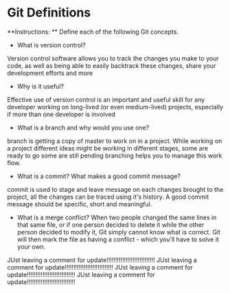 # Git Definitions

**Instructions: ** Define each of the following Git concepts.


* What is version control?

Version control software allows you to track the changes you make to your code,
 as well as being able to easily backtrack these changes, share your development efforts and more



*  Why is it useful?

Effective use of version control is an important and useful skill for any developer working on
 long-lived (or even medium-lived) projects, especially if more than one developer is involved

* What is a branch and why would you use one?

branch is getting a copy of master to work on in a project.
While working on a project different ideas might be working in different stages, some are ready to go some are still pending branching helps you to manage this
work flow.

* What is a commit? What makes a good commit message?

commit is used to stage and leave message on each changes brought to the project, all the changes can be traced using it's history.
A good commit message should be specific, short and meaningful.


* What is a merge conflict?
When two people changed the same lines in that same file, or if one person decided to delete it while the other person decided to modify it, 
Git simply cannot know what is correct.
 Git will then mark the file as having a conflict - which you'll have to solve it your own.



JUst leaving a comment for update!!!!!!!!!!!!!!!!!!!!!!!!!!!!
JUst leaving a comment for update!!!!!!!!!!!!!!!!!!!!!!!!!!!!
JUst leaving a comment for update!!!!!!!!!!!!!!!!!!!!!!!!!!!!
JUst leaving a comment for update!!!!!!!!!!!!!!!!!!!!!!!!!!!!